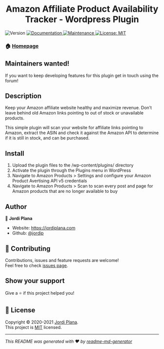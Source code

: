 <h1 align="center">Amazon Affiliate Product Availability Tracker - Wordpress Plugin</h1>
<p>
  <img alt="Version" src="https://img.shields.io/badge/version-1.4.4-blue.svg?cacheSeconds=2592000" />
  <a href="https://github.com/jordip/product-availability-checker#readme" target="_blank">
    <img alt="Documentation" src="https://img.shields.io/badge/documentation-yes-brightgreen.svg" />
  </a>
  <a href="https://github.com/jordip/product-availability-checker/graph/commit-activity" target="_blank">
    <img alt="Maintenance" src="https://img.shields.io/badge/Maintained%3F-yes-green.svg" />
  </a>
  <a href="https://github.com/jordip/product-availability-checker/blob/master/LICENSE" target="_blank">
    <img alt="License: MIT" src="https://img.shields.io/github/license/jordip/product-availability-checker" />
  </a>
</p>

>      

### 🏠 [Homepage](https://wordpress.org/plugins/product-availability-checker/)

## Maintainers wanted!

If you want to keep developing features for this plugin get in touch using the forum!

## Description

Keep your Amazon affiliate website healthy and maximize revenue. Don’t leave behind old Amazon links pointing to out of stock or unavailable products.

This simple plugin will scan your website for affiliate links pointing to Amazon, extract the ASIN and check it against the Amazon API to determine if it is still in stock, and can be purchased.

## Install

1. Upload the plugin files to the /wp-content/plugins/ directory
2. Activate the plugin through the Plugins menu in WordPress
3. Navigate to Amazon Products > Settings and configure your Amazon Product Avertising API v5 credentials
4. Navigate to Amazon Products > Scan to scan every post and page for Amazon products that are no longer available to buy

## Author

👤 **Jordi Plana**

* Website: https://jordiplana.com
* Github: [@jordip](https://github.com/jordip)

## 🤝 Contributing

Contributions, issues and feature requests are welcome!<br />Feel free to check [issues page](https://wordpress.org/support/plugin/product-availability-checker/).

## Show your support

Give a ⭐️ if this project helped you!

## 📝 License

Copyright © 2020-2021 [Jordi Plana](https://github.com/jordip).<br />
This project is [MIT](https://github.com/jordip/product-availability-checker/blob/master/LICENSE) licensed.

***
_This README was generated with ❤️ by [readme-md-generator](https://github.com/kefranabg/readme-md-generator)_